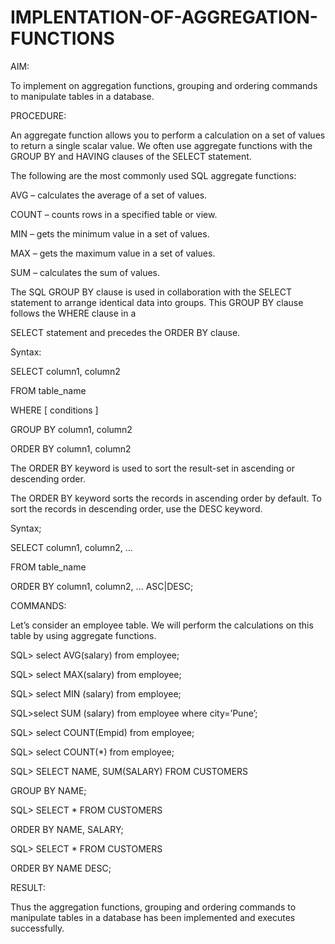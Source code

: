 # IMPLENTATION-OF-AGGREGATION-FUNCTIONS

AIM:

To implement on aggregation functions, grouping and ordering commands to manipulate tables in a database.

PROCEDURE:

An aggregate function allows you to perform a calculation on a set of values to return a single scalar value. We often use aggregate functions with the GROUP BY and HAVING clauses of the SELECT statement.

The following are the most commonly used SQL aggregate functions:

AVG – calculates the average of a set of values.

COUNT – counts rows in a specified table or view.

MIN – gets the minimum value in a set of values.

MAX – gets the maximum value in a set of values.

SUM – calculates the sum of values.

The SQL GROUP BY clause is used in collaboration with the SELECT statement to arrange identical data into groups. This GROUP BY clause follows the WHERE clause in a

SELECT statement and precedes the ORDER BY clause.

Syntax:

SELECT column1, column2

FROM table_name

WHERE [ conditions ]

GROUP BY column1, column2

ORDER BY column1, column2

The ORDER BY keyword is used to sort the result-set in ascending or descending order.

The ORDER BY keyword sorts the records in ascending order by default. To sort the records in descending order, use the DESC keyword.

Syntax;

SELECT column1, column2, ...

FROM table_name

ORDER BY column1, column2, ... ASC|DESC;

COMMANDS:

Let’s consider an employee table. We will perform the calculations on this table by using aggregate functions.

SQL> select AVG(salary) from employee;

SQL> select MAX(salary) from employee;

SQL> select MIN (salary) from employee;

SQL>select SUM (salary) from employee where city=’Pune’;

SQL> select COUNT(Empid) from employee;

SQL> select COUNT(*) from employee;

SQL> SELECT NAME, SUM(SALARY) FROM CUSTOMERS

GROUP BY NAME;

SQL> SELECT * FROM CUSTOMERS

ORDER BY NAME, SALARY;

SQL> SELECT * FROM CUSTOMERS

ORDER BY NAME DESC;

RESULT:

Thus the aggregation functions, grouping and ordering commands to manipulate tables in a database has been implemented and executes successfully.
